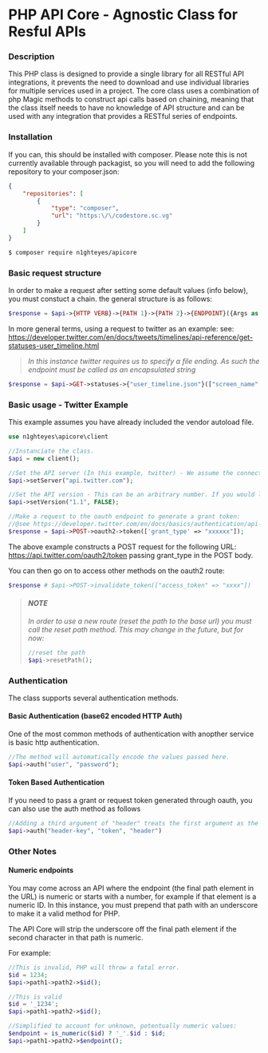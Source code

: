 # PHP API Core - Agnostic Class for Resful APIs

### Description

This PHP class is designed to provide a single library for all RESTful API integrations, it prevents the need to download and use individual libraries for multiple services used in a project. The core class uses a combination of php Magic methods to construct api calls based on chaining, meaning that the class itself needs to have no knowledge of API structure and can be used with any integration that provides a RESTful series of endpoints.

### Installation

If you can, this should be installed with composer. Please note this is not currently available through packagist, so you will need to add the following repository to your composer.json:

```json
{
    "repositories": [
        {
            "type": "composer",
            "url": "https:\/\/codestore.sc.vg"
        }
    ]
}
```
```bash
$ composer require n1ghteyes/apicore
```
### Basic request structure

In order to make a request after setting some default values (info below), you must constuct a chain. the general structure is as follows:

```php
$response = $api->{HTTP VERB}->{PATH 1}->{PATH 2}->{ENDPOINT}({Args as array});
```

In more general terms, using a request to twitter as an example:
see: https://developer.twitter.com/en/docs/tweets/timelines/api-reference/get-statuses-user_timeline.html

> *In this instance twitter requires us to specify a file ending. As such the endpoint must be called as an encapsulated string*

```php
$response = $api->GET->statuses->{"user_timeline.json"}(["screen_name" => "noradio"]);
```

### Basic usage - Twitter Example

This example assumes you have already included the vendor autoload file.
```php
use n1ghteyes\apicore\client

//Instanciate the class.
$api = new client();

//Set the API server (In this example, twitter) - We assume the connection is HTTPS.
$api->setServer("api.twitter.com");

//Set the API version - This can be an arbitrary number. If you would like to exclude the version number from the request path, pass FALSE as the second argument.
$api->setVersion("1.1", FALSE);

//Make a request to the oauth endpoint to generate a grant token:
//@see https://developer.twitter.com/en/docs/basics/authentication/api-reference/token
$response = $api->POST->oauth2->token(['grant_type' => "xxxxxx"]);
```

The above example constructs a POST request for the following URL: https://api.twitter.com/oauth2/token passing grant_type in the POST body.

You can then go on to access other methods on the oauth2 route:
```php
$response # $api->POST->invalidate_token(["access_token" => "xxxx"])
```
> #### *NOTE*
> *In order to use a new route (reset the path to the base url) you must call the reset path method. This may change in the future, but for now:*
>
> ```php
> //reset the path
> $api->resetPath();
> ```

### Authentication

The class supports several authentication methods.

#### Basic Authentication (base62 encoded HTTP Auth)

One of the most common methods of authentication with anopther service is basic http authentication.

```php
//The method will automatically encode the values passed here.
$api->auth("user", "password");
```

#### Token Based Authentication

If you need to pass a grant or request token generated through oauth, you can also use the auth method as follows

```php
//Adding a third argument of "header" treats the first argument as the header name and the second as the header value. This can be used to add any custom header to the request. 
$api->auth("header-key", "token", "header")
```

### Other Notes

#### Numeric endpoints
You may come across an API where the endpoint (the final path element in the URL) is numeric or starts with a number, for example if that element is a numeric ID. In this instance, you must prepend that path with an underscore to make it a valid method for PHP.

The API Core will strip the underscore off the final path element if the second character in that path is numeric.

For example:

```php
//This is invalid, PHP will throw a fatal error.
$id = 1234;
$api->path1->path2->$id();

//This is valid
$id = '_1234';
$api->path1->path2->$id();

//Simplified to account for unknown, potentually numeric values:
$endpoint = is_numeric($id) ? '_'.$id : $id;
$api->path1->path2->$endpoint();
```